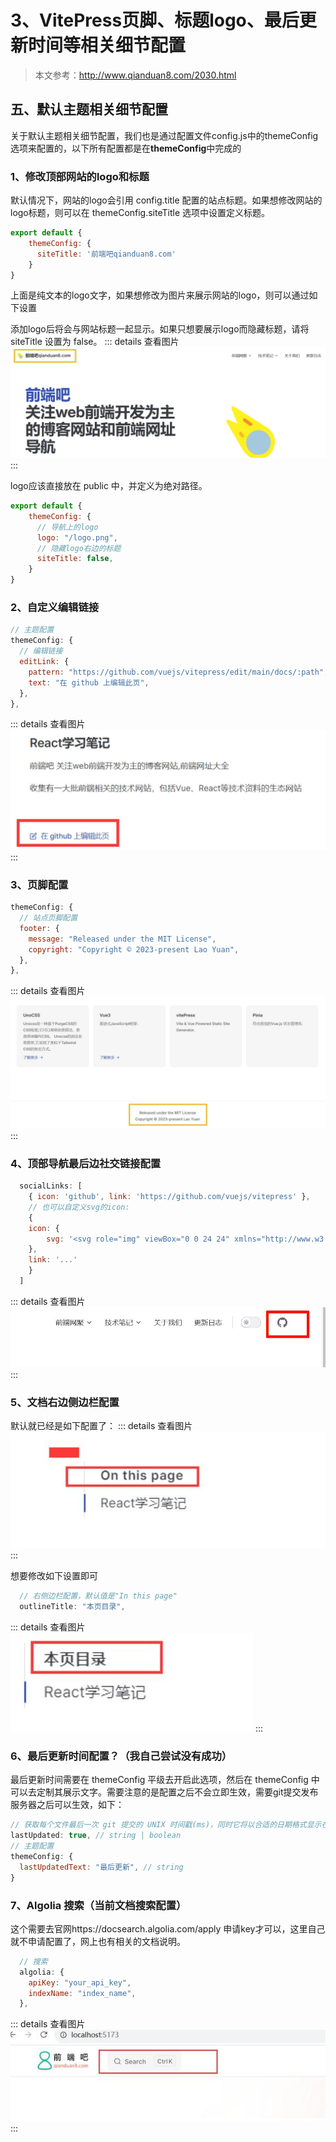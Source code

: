 # 3、VitePress页脚、标题logo、最后更新时间等相关细节配置

> 本文参考：http://www.qianduan8.com/2030.html

## 五、默认主题相关细节配置

关于默认主题相关细节配置，我们也是通过配置文件config.js中的themeConfig选项来配置的，以下所有配置都是在**themeConfig**中完成的

### 1、修改顶部网站的logo和标题

默认情况下，网站的logo会引用 config.title 配置的站点标题。如果想修改网站的logo标题，则可以在 themeConfig.siteTitle 选项中设置定义标题。
```js
export default {
    themeConfig: {
      siteTitle: '前端吧qianduan8.com'
    }
}
```
上面是纯文本的logo文字，如果想修改为图片来展示网站的logo，则可以通过如下设置

添加logo后将会与网站标题一起显示。如果只想要展示logo而隐藏标题，请将 siteTitle 设置为 false。
::: details 查看图片
![24-0822-01-01](../image/Write/24-0822-01-01.jpg)
:::

logo应该直接放在 public 中，并定义为绝对路径。

```js
export default {
    themeConfig: {
      // 导航上的logo
      logo: "/logo.png",
      // 隐藏logo右边的标题
      siteTitle: false,
    }
}
```

### 2、自定义编辑链接

```js
// 主题配置
themeConfig: {
  // 编辑链接
  editLink: {
    pattern: "https://github.com/vuejs/vitepress/edit/main/docs/:path", // 自己项目仓库地址
    text: "在 github 上编辑此页",
  },
},
```
::: details 查看图片
![24-0822-01-02](../image/Write/24-0822-01-02.jpg)
:::

### 3、页脚配置

```js
themeConfig: {
  // 站点页脚配置
  footer: {
    message: "Released under the MIT License",
    copyright: "Copyright © 2023-present Lao Yuan",
  },
},
```
::: details 查看图片
![24-0822-01-03](../image/Write/24-0822-01-03.jpg)
:::

### 4、顶部导航最后边社交链接配置

```js
  socialLinks: [
    { icon: 'github', link: 'https://github.com/vuejs/vitepress' },
    // 也可以自定义svg的icon:
    {
    icon: {
        svg: '<svg role="img" viewBox="0 0 24 24" xmlns="http://www.w3.org/2000/svg"><title>Dribbble</title><path d="M12...6.38z"/></svg>'
    },
    link: '...'
    }
  ]
```
::: details 查看图片
![24-0822-01-04](../image/Write/24-0822-01-04.jpg)
:::

### 5、文档右边侧边栏配置

默认就已经是如下配置了：
::: details 查看图片
![24-0822-01-05](../image/Write/24-0822-01-05.jpg)
:::

想要修改如下设置即可
```js
  // 右侧边栏配置，默认值是"In this page"
  outlineTitle: "本页目录",
```
::: details 查看图片
![24-0822-01-06](../image/Write/24-0822-01-06.jpg)
:::

### 6、最后更新时间配置？（我自己尝试没有成功）
最后更新时间需要在 themeConfig 平级去开启此选项，然后在 themeConfig 中可以去定制其展示文字。需要注意的是配置之后不会立即生效，需要git提交发布服务器之后可以生效，如下：

```js
// 获取每个文件最后一次 git 提交的 UNIX 时间戳(ms)，同时它将以合适的日期格式显示在每一页的底部
lastUpdated: true, // string | boolean
// 主题配置
themeConfig: {
  lastUpdatedText: "最后更新", // string
}
```

### 7、Algolia 搜索（当前文档搜索配置）

这个需要去官网https://docsearch.algolia.com/apply 申请key才可以，这里自己就不申请配置了，网上也有相关的文档说明。
```js
  // 搜索
  algolia: {
    apiKey: "your_api_key",
    indexName: "index_name",
  },
```
::: details 查看图片
![24-0822-01-07](../image/Write/24-0822-01-07.jpg)
:::